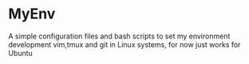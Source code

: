 # MyEnv
A simple configuration files and bash scripts to set my environment development vim,tmux and git in Linux systems, for now just works for Ubuntu
